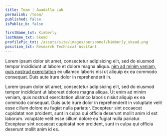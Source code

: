 ```yaml
---
title: Team | Awadalla Lab
permalink: /team/
published: false
isPublic_b: false

firstName_txt: Kimberly
lastName_txt: Skead
profilePic_txt: /assets/site/images/personnel/kimberly_skead.png
position_txt: Research Technical Assitant
---
```


Lorem ipsum dolor sit amet, consectetur adipisicing elit, sed do eiusmod tempor incididunt ut labore et dolore magna aliqua. [nim ad minim veniam, quis nostrud exercitation]() ex ullamco laboris nisi ut aliquip ex ea commodo consequat. Duis aute irure dolor in reprehenderit in.

Lorem ipsum dolor sit amet, consectetur adipisicing elit, sed do eiusmod tempor incididunt ut laboreet dolore magna aliqua. Ut enim ad minim veniam, quis nostrud exercitation ullamco laboris nisiut aliquip ex ea commodo consequat. Duis aute irure dolor in reprehenderit in voluptate velit esse cillum dolore eu fugiat nulla pariatur. Excepteur sint occaecat cupidatat non proident, sunt in culpa qui officia deserunt mollit anim id est laborum. voluptate velit esse cillum dolore eu fugiat nulla pariatur. Excepteur sint occaecat cupidatat non proident, sunt in culpa qui officia deserunt mollit anim id es.
